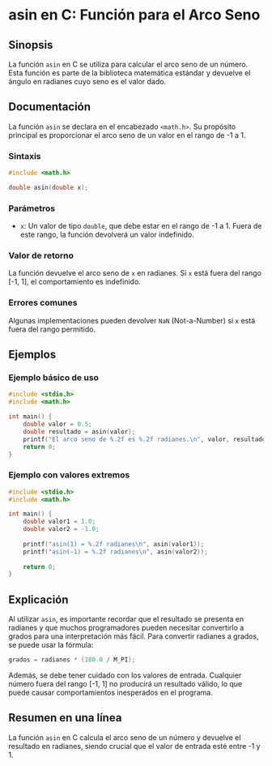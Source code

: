<!--
Meta Description: # asin en C: Función para el Arco Seno ## Sinopsis La función `asin` en C se utiliza para calcular el arco seno de un número. Esta función es parte de...
Meta Keywords: asin, radianes, valor, función, seno
-->

# asin en C: Función para el Arco Seno

## Sinopsis
La función `asin` en C se utiliza para calcular el arco seno de un número. Esta función es parte de la biblioteca matemática estándar y devuelve el ángulo en radianes cuyo seno es el valor dado.

## Documentación
La función `asin` se declara en el encabezado `<math.h>`. Su propósito principal es proporcionar el arco seno de un valor en el rango de -1 a 1.

### Sintaxis
```c
#include <math.h>

double asin(double x);
```

### Parámetros
- `x`: Un valor de tipo `double`, que debe estar en el rango de -1 a 1. Fuera de este rango, la función devolverá un valor indefinido.

### Valor de retorno
La función devuelve el arco seno de `x` en radianes. Si `x` está fuera del rango [-1, 1], el comportamiento es indefinido.

### Errores comunes
Algunas implementaciones pueden devolver `NaN` (Not-a-Number) si `x` está fuera del rango permitido.

## Ejemplos
### Ejemplo básico de uso
```c
#include <stdio.h>
#include <math.h>

int main() {
    double valor = 0.5;
    double resultado = asin(valor);
    printf("El arco seno de %.2f es %.2f radianes.\n", valor, resultado);
    return 0;
}
```

### Ejemplo con valores extremos
```c
#include <stdio.h>
#include <math.h>

int main() {
    double valor1 = 1.0;
    double valor2 = -1.0;
    
    printf("asin(1) = %.2f radianes\n", asin(valor1));
    printf("asin(-1) = %.2f radianes\n", asin(valor2));
    
    return 0;
}
```

## Explicación
Al utilizar `asin`, es importante recordar que el resultado se presenta en radianes y que muchos programadores pueden necesitar convertirlo a grados para una interpretación más fácil. Para convertir radianes a grados, se puede usar la fórmula:

```c
grados = radianes * (180.0 / M_PI);
```

Además, se debe tener cuidado con los valores de entrada. Cualquier número fuera del rango [-1, 1] no producirá un resultado válido, lo que puede causar comportamientos inesperados en el programa.

## Resumen en una línea
La función `asin` en C calcula el arco seno de un número y devuelve el resultado en radianes, siendo crucial que el valor de entrada esté entre -1 y 1.